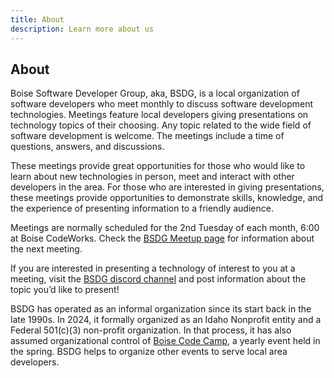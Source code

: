 ```yaml
---
title: About
description: Learn more about us
---
```


## About

Boise Software Developer Group, aka, BSDG, is a local organization of software developers who meet monthly to discuss software development technologies. Meetings feature local developers giving presentations on technology topics of their choosing. Any topic related to the wide field of software development is welcome. The meetings include a time of questions, answers, and discussions. 

These meetings provide great opportunities for those who would like to learn about new technologies in person, meet and interact with other developers in the area. For those who are interested in giving presentations, these meetings provide opportunities to demonstrate skills, knowledge, and the experience of presenting information to a friendly audience. 

Meetings are normally scheduled for the 2nd Tuesday of each month, 6:00 at Boise CodeWorks. Check the [BSDG Meetup page](/events) for information about the next meeting. 

If you are interested in presenting a technology of interest to you at a meeting, visit the [BSDG discord channel](https://discord.gg/FILL_ME_IN) and post information about the topic you’d like to present!

BSDG has operated as an informal organization since its start back in the late 1990s. In 2024, it formally organized as an Idaho Nonprofit entity and a Federal 501(c)(3) non-profit organization. In that process, it has also assumed organizational control of [Boise Code Camp](https://boisecodecamp.com), a yearly event held in the spring. BSDG helps to organize other events to serve local area developers. 

 
